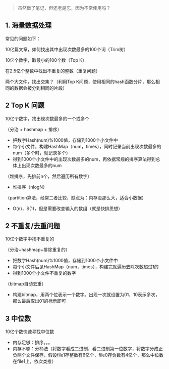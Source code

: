 > 虽然做了笔记，但还老是忘，因为不常使用吗？





## 1. 海量数据处理

常见的问题如下：



10亿篇文章，如何找出其中出现次数最多的100个词（Trim树）

10亿个数字，取最小的100个数（Top K）

在2.5亿个整数中找出不重复的整数（重复问题）

两个大文件，找出交集？（利用Top K问题，使用相同的hash函数分片，那么相同的数据会被分到相同的片段）









## 2 Top K 问题

10亿个数字，找出现次数最多的一个或多个



（分治 + hashmap + 排序）

- 把数字Hash(num)%1000值，存储到1000个小文件中
- 每个小文件，构建HashMap（num，times），同时记录当前出现次数最多的num（多个时，就记录多个）
- 得到1000个小文件中的出现次数最多的num，再依据常规的排序算法得到总体上出现次数最多的num



（堆排序，先排前n个，然后遍历所有数字）

- 堆排序（nlogN）



（partition算法，经常二者比较，缺点为：内存没那么大，适合小数据）

- O(n)，S(1)，但是需要改变输入的数组（就是快排思想）









## 2 不重复/去重问题

10亿个数字中找不重复的



（分治+hashmap+排除重复的）

- 把数字Hash(num)%1000值，存储到1000个小文件中
- 每个小文件后见HashMap（num，times），构建完就遍历去除次数超过1的
- 得到1000个小文件不重复的数字



（bitmap自动去重）

- 构建bitmap，用两个位表示一个数字。出现一次就设置为01，10表示多次，那么最后取出01的标示即可









## 3 中位数

10亿个数快速寻找中位数



- 内存足够：排序。。。
- 内存不够：分桶法（将数字看成二进制，看二进制第一位数字，将数字分成正负两个文件保存，假设file1存整数有6亿个，file0存负数有4亿个，那么中位数在file1上，依次类推）
